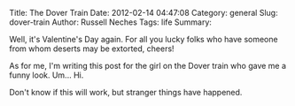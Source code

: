 Title: The Dover Train 
Date: 2012-02-14 04:47:08
Category: general
Slug: dover-train
Author: Russell Neches
Tags: life
Summary: 


Well, it's Valentine's Day again. For all you lucky folks who have
someone from whom deserts may be extorted, cheers!

As for me, I'm writing this post for the girl on the Dover train who
gave me a funny look. Um... Hi.

Don't know if this will work, but stranger things have happened.
